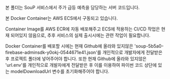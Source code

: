본 폴더는 SouP 서비스에서 주가 급등 예측을 담당하는 서버 코드입니다.

본 Docker Container는 AWS ECS에서 구동되고 있습니다.

Container Image를 AWS ECR에 자동 배포해주고 ECS에 적용하는 CI/CD 작업은 현재 되어있지 않음으로, 추후 서비스의 실제 출시시에는 관련 작업이 필요합니다.

Docker Container를 배포할 시에는 현재 Github에 올라와 있지않은 'soup-5b5a0-firebase-adminsdk-y0okj-0544671e41.json'를 개인적으로 개발자에게 전달받은 후 프로젝트 폴더에 넣어주어야 합니다. 또한 현재 Github에 올라와 있지않은 'url.env'를 개인적으로 개발자에게 전달받은 후 이를 이용하여 파이썬 코드 상단에 있는 modelDownloadUrl 변수를 초기화해주어야 합니다.